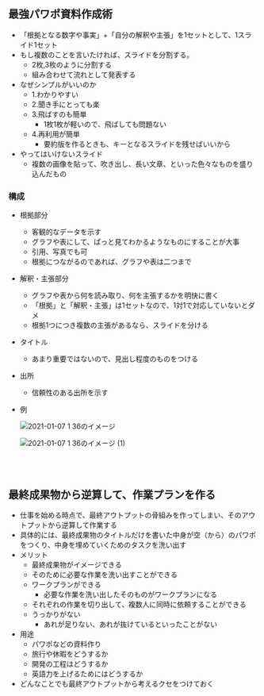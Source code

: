 ## 最強パワポ資料作成術
- 「根拠となる数字や事実」+「自分の解釈や主張」を1セットとして、1スライド1セット
- もし複数のことを言いたければ、スライドを分割する。
  - 2枚,3枚のように分割する
  - 組み合わせて流れとして発表する
- なぜシンプルがいいのか
  - 1.わかりやすい
  - 2.聞き手にとっても楽
  - 3.飛ばすのも簡単
    - 1枚1枚が軽いので、飛ばしても問題ない
  - 4.再利用が簡単
    - 要約版を作るときも、キーとなるスライドを残せばいいから
- やってはいけないスライド
  - 複数の画像を貼って、吹き出し、長い文章、といった色々なものを盛り込んだもの
### 構成
- 根拠部分
  - 客観的なデータを示す
  - グラフや表にして、ぱっと見てわかるようなものにすることが大事
  - 引用、写真でも可
  - 根拠につながるのであれば、グラフや表は二つまで
- 解釈・主張部分
  - グラフや表から何を読み取り、何を主張するかを明快に書く
  - 「根拠」と「解釈・主張」は1セットなので、1対1で対応していないとダメ
  - 根拠1つにつき複数の主張があるなら、スライドを分ける
- タイトル
  - あまり重要ではないので、見出し程度のものをつける
- 出所
  - 信頼性のある出所を示す
- 例

  ![2021-01-07 1 36のイメージ](https://user-images.githubusercontent.com/53253817/103795074-e1dc0800-5088-11eb-8d45-59c11926e888.jpeg)

  ![2021-01-07 1 36のイメージ (1)](https://user-images.githubusercontent.com/53253817/103795078-e30d3500-5088-11eb-8d40-fada7a0ab59c.jpeg)

<br></br>

## 最終成果物から逆算して、作業プランを作る
- 仕事を始める時点で、最終アウトプットの骨組みを作ってしまい、そのアウトプットから逆算して作業する
- 具体的には、最終成果物のタイトルだけを書いた中身が空（から）のパワポをつくり、中身を埋めていくためのタスクを洗い出す
- メリット
  - 最終成果物がイメージできる
  - そのために必要な作業を洗い出すことができる
  - ワークプランができる
    - 必要な作業を洗い出したそのものがワークプランになる
  - それぞれの作業を切り出して、複数人に同時に依頼することができる
  - うっかりがない
    - あれが足りない、あれが抜けているといったことがない
- 用途
  - パワポなどの資料作り
  - 旅行や休暇をどうするか
  - 開発の工程はどうするか
  - 英語力を上げるためにはどうするか
- どんなことでも最終アウトプットから考えるクセをつけておく
